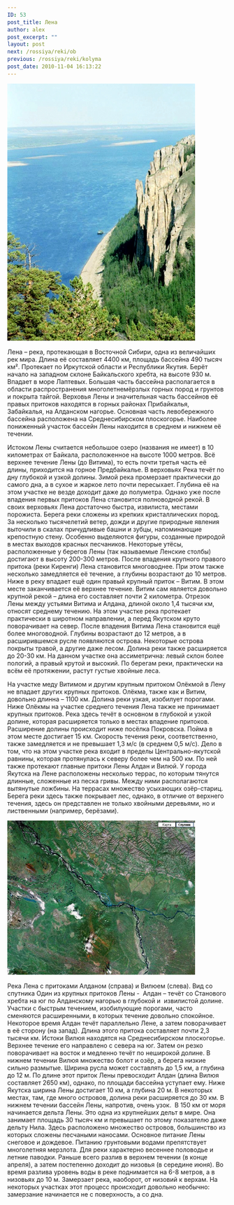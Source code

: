 ```yaml
---
ID: 53
post_title: Лена
author: alex
post_excerpt: ""
layout: post
next: /rossiya/reki/ob
previous: /rossiya/reki/kolyma
post_date: 2010-11-04 16:13:22
---
```


 

![](/img/book/568.jpg)

Лена – река, протекающая в Восточной Сибири, одна из величайших рек мира. Длина её составляет 4400 км, площадь бассейна 490 тысяч км&#178;. Протекает по Иркутской области и Республики Якутия. Берёт начало на западном склоне Байкальского хребта, на высоте 930 м. Впадает в море Лаптевых. Большая часть бассейна располагается в области распространения многолетнемёрзлых горных пород и грунтов и покрыта тайгой. Верховья Лены и значительная часть бассейнов её правых притоков находятся в горных районах Прибайкалья, Забайкалья, на Алданском нагорье. Основная часть левобережного бассейна расположена на Среднесибирском плоскогорье. Наиболее пониженный участок бассейн Лены находится в среднем  и нижнем её течении.
  
Истоком Лены считается небольшое озеро (названия не имеет) в 10 километрах от Байкала, расположенное на высоте 1000 метров. Всё верхнее течение Лены (до Витима), то есть почти третья часть её длины, приходится на горное Предбайкалье.
В верховьях Река течёт по дну глубокой и узкой долины. Зимой река промерзает практически до самого дна, а в сухое и жаркое лето почти пересыхает. Глубина её на этом участке не везде доходит даже до полуметра. Однако уже после впадения первых притоков Лена становится полноводной рекой. 
В своих верховьях Лена&nbsp;достаточно&nbsp;быстра, извилиста, местами порожиста. Берега реки сложены из крепких кристаллических пород. За несколько тысячелетий ветер, дожди и другие природные явления выточили в скалах причудливые башни и зубцы, напоминающие крепостную стену. Особенно выделяются фигуры, созданные природой в местах выходов красных песчаников. Некоторые утёсы, расположенные у берегов Лены (так называемые Ленские столбы) достигают в высоту 200-300 метров.
После впадения крупного&nbsp;правого притока (реки Киренги) Лена становится многоводнее. При этом также несколько замедляется её течение, а глубины возрастают до 10 метров. Ниже в реку впадает ещё один правый крупный приток – Витим. В этом месте заканчивается её верхнее течение. Витим сам является довольно крупной рекой – длина его составляет почти 2 километра.
Отрезок Лены между устьями Витима и Алдана, длиной около 1,4 тысячи км, относят среднему течению. На этом участке река протекает практически в широтном направлении, а перед Якутском круто поворачивает на север. После впадения Витима Лена становится ещё более многоводной. Глубины возрастают до 12 метров, а в расширившемся русле появляются острова. Некоторые острова покрыты травой, а другие даже лесом. Долина реки также расширяется до 20-30 км. На данном участке она ассиметрична: левый склон более пологий, а правый крутой и высокий. По берегам реки, практически на всём её протяжении, растут густые хвойные леса.&nbsp;&nbsp; 
  
На участке меду Витимом и другим крупным притоком Олёкмой в Лену не впадает других крупных притоков. Олёкма, также как и Витим, довольно длинна – 1100 км. Долина реки узкая, изобилует порогами. Ниже Олёкмы на участке среднего течения Лена также не принимает крупных притоков. Река здесь течёт в основном в глубокой и узкой долине, которая расширяется только в местах впадение притоков.
Расширение долины происходит ниже посёлка Покровска. Пойма в этом месте достигает 15 км. Скорость течения реки, соответственно, также замедляется и не превышает 1,3 м/с (в среднем 0,5 м/с).&nbsp;Дело в том, что на этом участке река входит в пределы Центрально-якутской равнины, которая протянулась к северу более чем на 500 км. По ней также протекают главные притоки Лены Алдан и Вилюй.
У города Якутска на Лене расположены несколько террас, по которым тянутся длинные, сложенные из песка гривы. Между ними располагаются вытянутые ложбины. На террасах множество усыхающих озёр-стариц. Берега реки здесь также покрывает лес, однако, в отличие от верхнего течения, здесь он представлен не только хвойными деревьями, но и лиственными (например, берёзами).&nbsp;&nbsp;&nbsp;&nbsp;


![](/img/text/vodn_resursi/reki/lena/2.jpg)

Река Лена с притоками Алданом (справа) и Вилюем (слева). Вид со спутника 
Один из крупных притоков Лены -&nbsp; Алдан – течёт со Станового хребта на юг по Алданскому нагорью в глубокой и&nbsp; извилистой долине. Участки с быстрым течением, изобилующие порогами, часто сменяются расширенными, в которых течение довольно спокойное. Некоторое время Алдан течёт параллельно Лене, а затем поворачивает в её сторону (на запад). Длина этого притока составляет почти 2,3 тысячи км.
Истоки Вилюя находятся на Среднесибирском плоскогорье. Верхнее течение его направлено с севера на юг. Затем он резко поворачивает на восток и медленно течёт по неширокой долине. В нижнем течении Вилюя множество болот и озёр, а берега низкие сильно размытые. Ширина русла может составлять до 1,5 км, а глубина до 12 м. По длине этот приток Лены превосходит Алдан (длина Вилюя составляет 2650 км), однако, по площади бассейна уступает ему.
Ниже Якутска ширина Лены достигает 10 км, а глубина 20 м. В некоторых местах, там, где много островов, долина реки расширяется до 30 км.&nbsp;В нижнем течении бассейн Лены, напротив, очень узок.&nbsp;&nbsp;В 150 км от моря начинается дельта Лены. Это одна из крупнейших дельт в мире. Она занимает площадь 30 тысяч км и превышает по этому показателю даже дельту Нила.&nbsp;Здесь расположено множество островов, большинство из которых сложены песчаными наносами.
Основное питание Лены снеговое и дождевое. Питанию грунтовыми водами препятствует многолетняя мерзлота. Для реки характерно весеннее половодье и летние паводки. Раньше всего разлив в верхнем течении (в конце апреля), а затем постепенно доходит до низовья (в середине июня). Во время разлива уровень воды в реке поднимается на 6-8 метров, а в низовьях до 10 м. Замерзает река, наоборот, от низовий к верхам. На некоторых участках этот процесс происходит довольно необычно: замерзание начинается не с поверхность, а со дна.&nbsp;&nbsp;